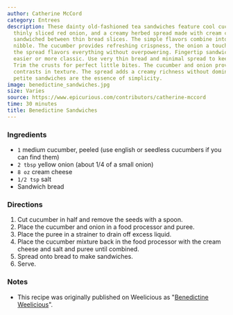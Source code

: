```yaml
---
author: Catherine McCord
category: Entrees
description: These dainty old-fashioned tea sandwiches feature cool cucumber slices,
  thinly sliced red onion, and a creamy herbed spread made with cream cheese or mayonnaise
  sandwiched between thin bread slices. The simple flavors combine into a refreshing
  nibble. The cucumber provides refreshing crispness, the onion a touch of bite, and
  the spread flavors everything without overpowering. Fingertip sandwiches don't get
  easier or more classic. Use very thin bread and minimal spread to keep these delicate.
  Trim the crusts for perfect little bites. The cucumber and onion provide pleasant
  contrasts in texture. The spread adds a creamy richness without dominating. These
  petite sandwiches are the essence of simplicity.
image: benedictine_sandwiches.jpg
size: Varies
source: https://www.epicurious.com/contributors/catherine-mccord
time: 30 minutes
title: Benedictine Sandwiches
---
```

### Ingredients

* `1` medium cucumber, peeled (use english or seedless cucumbers if you can find them)
* `2 tbsp` yellow onion (about 1/4 of a small onion)
* `8 oz` cream cheese
* `1/2 tsp` salt
* Sandwich bread

### Directions

1. Cut cucumber in half and remove the seeds with a spoon.
2. Place the cucumber and onion in a food processor and puree.
3. Place the puree in a strainer to drain off excess liquid.
4. Place the cucumber mixture back in the food processor with the cream cheese and salt and puree until combined.
5. Spread onto bread to make sandwiches.
6. Serve.

### Notes

- This recipe was originally published on Weelicious as "[Benedictine Weelicious](http://weelicious.com/2009/06/09/benedictine/)".